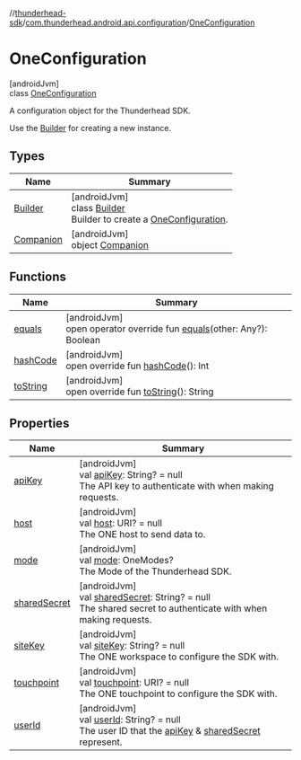 //[thunderhead-sdk](../../../index.md)/[com.thunderhead.android.api.configuration](../index.md)/[OneConfiguration](index.md)

# OneConfiguration

[androidJvm]\
class [OneConfiguration](index.md)

A configuration object for the Thunderhead SDK.

Use the [Builder](-builder/index.md) for creating a new instance.

## Types

| Name | Summary |
|---|---|
| [Builder](-builder/index.md) | [androidJvm]<br>class [Builder](-builder/index.md)<br>Builder to create a [OneConfiguration](index.md). |
| [Companion](-companion/index.md) | [androidJvm]<br>object [Companion](-companion/index.md) |

## Functions

| Name | Summary |
|---|---|
| [equals](equals.md) | [androidJvm]<br>open operator override fun [equals](equals.md)(other: Any?): Boolean |
| [hashCode](hash-code.md) | [androidJvm]<br>open override fun [hashCode](hash-code.md)(): Int |
| [toString](to-string.md) | [androidJvm]<br>open override fun [toString](to-string.md)(): String |

## Properties

| Name | Summary |
|---|---|
| [apiKey](api-key.md) | [androidJvm]<br>val [apiKey](api-key.md): String? = null<br>The API key to authenticate with when making requests. |
| [host](host.md) | [androidJvm]<br>val [host](host.md): URI? = null<br>The ONE host to send data to. |
| [mode](mode.md) | [androidJvm]<br>val [mode](mode.md): OneModes?<br>The Mode of the Thunderhead SDK. |
| [sharedSecret](shared-secret.md) | [androidJvm]<br>val [sharedSecret](shared-secret.md): String? = null<br>The shared secret to authenticate with when making requests. |
| [siteKey](site-key.md) | [androidJvm]<br>val [siteKey](site-key.md): String? = null<br>The ONE workspace to configure the SDK with. |
| [touchpoint](touchpoint.md) | [androidJvm]<br>val [touchpoint](touchpoint.md): URI? = null<br>The ONE touchpoint to configure the SDK with. |
| [userId](user-id.md) | [androidJvm]<br>val [userId](user-id.md): String? = null<br>The user ID that the [apiKey](api-key.md) & [sharedSecret](shared-secret.md) represent. |
